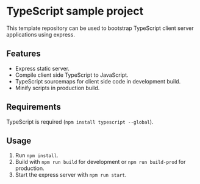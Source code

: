 # TypeScript sample project

This template repository can be used to bootstrap TypeScript client server 
applications using express.

## Features
- Express static server.
- Compile client side TypeScript to JavaScript.
- TypeScript sourcemaps for client side code in development build.
- Minify scripts in production build.

## Requirements

TypeScript is required (`npm install typescript --global`).

## Usage
1. Run `npm install`.
2. Build with `npm run build` for development or `npm run build-prod` for 
production.
3. Start the express server with `npm run start`.